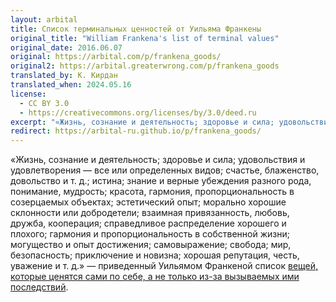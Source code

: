 ```yaml
---
layout: arbital
title: Список терминальных ценностей от Уильяма Франкены
original_title: "William Frankena's list of terminal values"
original_date: 2016.06.07
original: https://arbital.com/p/frankena_goods/
original2: https://arbital.greaterwrong.com/p/frankena_goods
translated_by: К. Кирдан
translated_when: 2024.05.16
license:
  - CC BY 3.0
  - https://creativecommons.org/licenses/by/3.0/deed.ru  
excerpt: "«Жизнь, сознание и деятельность; здоровье и сила; удовольствия и удовлетворения — все или определенных видов; счастье, блаженство, довольство и т. д.; истина; знание и верные убеждения разного рода, понимание, мудрость; красота, гармония, пропорциональность в созерцаемых объектах; эстетический опыт; морально хорошие склонности или добродетели; взаимная привязанность, любовь, дружба, кооперация; справедливое распределение хорошего и плохого; гармония и пропорциональность в собственной жизни; могущество и опыт достижения; самовыражение; свобода; мир, безопасность; приключение и новизна; хорошая репутация, честь, уважение и т. д.»"
redirect: https://arbital-ru.github.io/p/frankena_goods/
---
```

«Жизнь, сознание и деятельность; здоровье и сила; удовольствия и удовлетворения — все или определенных видов; счастье, блаженство, довольство и т. д.; истина; знание и верные убеждения разного рода, понимание, мудрость; красота, гармония, пропорциональность в созерцаемых объектах; эстетический опыт; морально хорошие склонности или добродетели; взаимная привязанность, любовь, дружба, кооперация; справедливое распределение хорошего и плохого; гармония и пропорциональность в собственной жизни; могущество и опыт достижения; самовыражение; свобода; мир, безопасность; приключение и новизна; хорошая репутация, честь, уважение и т. д.» — приведенный Уильямом Франкеной список [вещей, которые ценятся сами по себе, а не только из-за вызываемых ими последствий](terminal-vs-instrumental.html).
